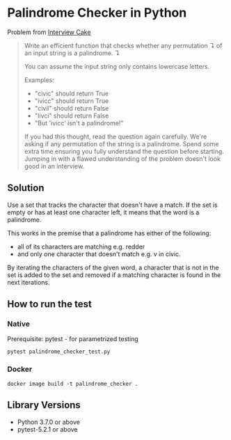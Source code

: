 # Palindrome Checker in Python

Problem from [Interview Cake](https://www.interviewcake.com/)

> Write an efficient function that checks whether any permutation ↴ of an input string is a palindrome. ↴
>
> You can assume the input string only contains lowercase letters.
>
>Examples:
>
>- "civic" should return True
>- "ivicc" should return True
>- "civil" should return False
>- "livci" should return False
>- "But 'ivicc' isn't a palindrome!"
>
>If you had this thought, read the question again carefully. We're asking if any permutation of the string is a palindrome. Spend some extra time ensuring you fully understand the question before starting. Jumping in with a flawed understanding of the problem doesn't look good in an interview.

## Solution
Use a set that tracks the character that doesn't have a match. If the set is empty or has at least one character left, it means that the word is a palindrome.

This works in the premise that a palindrome has either of the following:
- all of its characters are matching e.g. redder
- and only one character that doesn't match e.g. v in civic.

By iterating the characters of the given word, a character that is not in the set is added to the set and removed if a matching character is found in the next iterations.

## How to run the test

### Native
Prerequisite: pytest - for parametrized testing
```
pytest palindrome_checker_test.py
```
### Docker
```
docker image build -t palindrome_checker .
```

## Library Versions
- Python 3.7.0 or above
- pytest-5.2.1 or above

